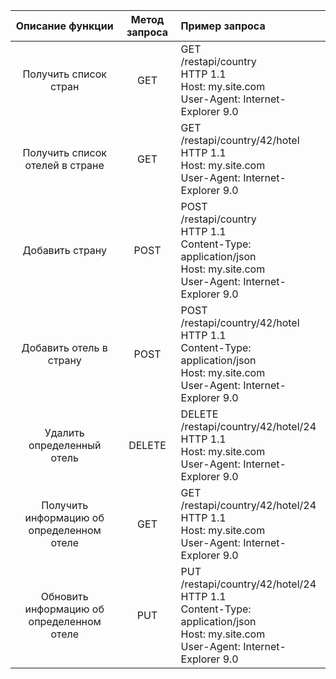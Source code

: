 | Описание функции        | Метод запроса           | Пример запроса  |
| :-------------: 			|:-------------:		| :-----		|
| Получить список стран      | GET 					|GET<br> /restapi/country<br> HTTP 1.1<br> Host: my.site.com<br> User-Agent: Internet-Explorer 9.0 		|
| Получить список отелей в стране | GET | GET<br> /restapi/country/42/hotel<br> HTTP 1.1<br> Host: my.site.com<br> User-Agent: Internet-Explorer 9.0 |
| Добавить страну 			| POST | POST<br> /restapi/country<br> HTTP 1.1<br> Content-Type: application/json<br> Host: my.site.com<br> User-Agent: Internet-Explorer 9.0  |
| Добавить отель в страну | POST | POST<br> /restapi/country/42/hotel<br> HTTP 1.1<br> Content-Type: application/json<br> Host: my.site.com<br> User-Agent: Internet-Explorer 9.0 |
| Удалить определенный отель | DELETE | DELETE<br> /restapi/country/42/hotel/24<br> HTTP 1.1<br> Host: my.site.com<br> User-Agent: Internet-Explorer 9.0 |
| Получить информацию об определенном отеле | GET | GET<br> /restapi/country/42/hotel/24<br> HTTP 1.1<br> Host: my.site.com<br> User-Agent: Internet-Explorer 9.0 |
| Обновить информацию об определенном отеле | PUT | PUT<br> /restapi/country/42/hotel/24<br> HTTP 1.1<br> Content-Type: application/json<br> Host: my.site.com<br> User-Agent: Internet-Explorer 9.0 |

